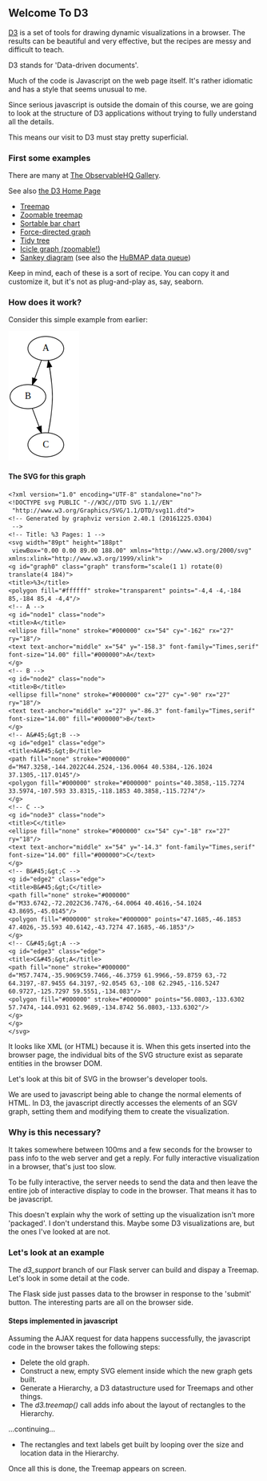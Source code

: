 ## Welcome To D3

[D3](https://d3js.org/)
is a set of tools for drawing dynamic visualizations in a browser.
The results can be beautiful and very effective, but the recipes are
messy and difficult to teach.  

D3 stands for 'Data-driven documents'.

Much of the code is Javascript on the web page itself.  It's rather
idiomatic and has a style that seems unusual to me.


Since serious javascript is outside the domain of this course, we are going
to look at the structure of D3 applications without trying to fully understand
all the details.

This means our visit to D3 must stay pretty superficial.



### First some examples

There are many at [The ObservableHQ Gallery](https://observablehq.com/@d3/gallery).

See also [the D3 Home Page](https://d3js.org/)


* [Treemap](https://observablehq.com/@d3/treemap)
* [Zoomable treemap](http://bl.ocks.org/ganeshv/6a8e9ada3ab7f2d88022)
* [Sortable bar chart](https://observablehq.com/@d3/bar-chart-transitions)
* [Force-directed graph](https://observablehq.com/@d3/force-directed-graph)
* [Tidy tree](https://observablehq.com/@d3/tree)
* [Icicle graph (zoomable!)](https://observablehq.com/@d3/zoomable-icicle)
* [Sankey diagram](https://observablehq.com/@d3/sankey) (see also the [HuBMAP data queue](https://software.docs.hubmapconsortium.org/data-sankey/index.html))


Keep in mind, each of these is a sort of recipe.  You can copy it and
customize it, but it's not as plug-and-play as, say, seaborn.



### How does it work?

Consider this simple example from earlier:

![simple graph, done with SVG](images/simple_graph_svg_example.png)


#### The SVG for this graph

```
<?xml version="1.0" encoding="UTF-8" standalone="no"?>
<!DOCTYPE svg PUBLIC "-//W3C//DTD SVG 1.1//EN"
 "http://www.w3.org/Graphics/SVG/1.1/DTD/svg11.dtd">
<!-- Generated by graphviz version 2.40.1 (20161225.0304)
 -->
<!-- Title: %3 Pages: 1 -->
<svg width="89pt" height="188pt"
 viewBox="0.00 0.00 89.00 188.00" xmlns="http://www.w3.org/2000/svg" xmlns:xlink="http://www.w3.org/1999/xlink">
<g id="graph0" class="graph" transform="scale(1 1) rotate(0) translate(4 184)">
<title>%3</title>
<polygon fill="#ffffff" stroke="transparent" points="-4,4 -4,-184 85,-184 85,4 -4,4"/>
<!-- A -->
<g id="node1" class="node">
<title>A</title>
<ellipse fill="none" stroke="#000000" cx="54" cy="-162" rx="27" ry="18"/>
<text text-anchor="middle" x="54" y="-158.3" font-family="Times,serif" font-size="14.00" fill="#000000">A</text>
</g>
<!-- B -->
<g id="node2" class="node">
<title>B</title>
<ellipse fill="none" stroke="#000000" cx="27" cy="-90" rx="27" ry="18"/>
<text text-anchor="middle" x="27" y="-86.3" font-family="Times,serif" font-size="14.00" fill="#000000">B</text>
</g>
<!-- A&#45;&gt;B -->
<g id="edge1" class="edge">
<title>A&#45;&gt;B</title>
<path fill="none" stroke="#000000" d="M47.3258,-144.2022C44.2524,-136.0064 40.5384,-126.1024 37.1305,-117.0145"/>
<polygon fill="#000000" stroke="#000000" points="40.3858,-115.7274 33.5974,-107.593 33.8315,-118.1853 40.3858,-115.7274"/>
</g>
<!-- C -->
<g id="node3" class="node">
<title>C</title>
<ellipse fill="none" stroke="#000000" cx="54" cy="-18" rx="27" ry="18"/>
<text text-anchor="middle" x="54" y="-14.3" font-family="Times,serif" font-size="14.00" fill="#000000">C</text>
</g>
<!-- B&#45;&gt;C -->
<g id="edge2" class="edge">
<title>B&#45;&gt;C</title>
<path fill="none" stroke="#000000" d="M33.6742,-72.2022C36.7476,-64.0064 40.4616,-54.1024 43.8695,-45.0145"/>
<polygon fill="#000000" stroke="#000000" points="47.1685,-46.1853 47.4026,-35.593 40.6142,-43.7274 47.1685,-46.1853"/>
</g>
<!-- C&#45;&gt;A -->
<g id="edge3" class="edge">
<title>C&#45;&gt;A</title>
<path fill="none" stroke="#000000" d="M57.7474,-35.9069C59.7466,-46.3759 61.9966,-59.8759 63,-72 64.3197,-87.9455 64.3197,-92.0545 63,-108 62.2945,-116.5247 60.9727,-125.7297 59.5551,-134.083"/>
<polygon fill="#000000" stroke="#000000" points="56.0803,-133.6302 57.7474,-144.0931 62.9689,-134.8742 56.0803,-133.6302"/>
</g>
</g>
</svg>
```


It looks like XML (or HTML) because it is.  When this gets inserted into
the browser page, the individual bits of the SVG structure exist as
separate entities in the browser DOM.

Let's look at this bit of SVG in the browser's developer tools.


We are used to javascript being able to change the normal elements of
HTML.  In D3, the javascript directly accesses the elements of an SGV
graph, setting them and modifying them to create the visualization.



### Why is this necessary?

It takes somewhere between 100ms and a few seconds for the browser
to pass info to the web server and get a reply.  For fully interactive
visualization in a browser, that's just too slow.

To be fully interactive, the server needs to send the data and then
leave the entire job of interactive display to code in the browser.
That means it has to be javascript.


This doesn't explain why the work of setting up the visualization isn't
more 'packaged'.  I don't understand this.  Maybe some D3 visualizations
are, but the ones I've looked at are not.



### Let's look at an example

The *d3_support* branch of our Flask server can build and dispay a
Treemap.  Let's look in some detail at the code.

The Flask side just passes data to the browser in response to the
'submit' button.  The interesting parts are all on the browser side.


#### Steps implemented in javascript

Assuming the AJAX request for data happens successfully, the
javascript code in the browser takes the following steps:
* Delete the old graph.
* Construct a new, empty SVG element inside which the new graph gets built.
* Generate a Hierarchy, a D3 datastructure used for Treemaps and other things.
* The *d3.treemap()* call adds info about the layout of rectangles to the Hierarchy.


...continuing...

* The rectangles and text labels get built by looping over the size and location data in the Hierarchy.

Once all this is done, the Treemap appears on screen.


